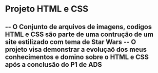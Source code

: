 # Projeto HTML e CSS 

-- O Conjunto de arquivos de imagens, codigos HTML e CSS são parte de uma contrução de um site estilizado com tema de Star Wars 
-- O projeto visa demonstrar a evoluçaõ dos meus conhecimentos e domino sobre o HTML e CSS após a conclusão do P1 de ADS 
--
